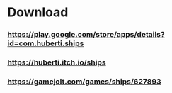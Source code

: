 # Download
### https://play.google.com/store/apps/details?id=com.huberti.ships
### https://huberti.itch.io/ships
### https://gamejolt.com/games/ships/627893
